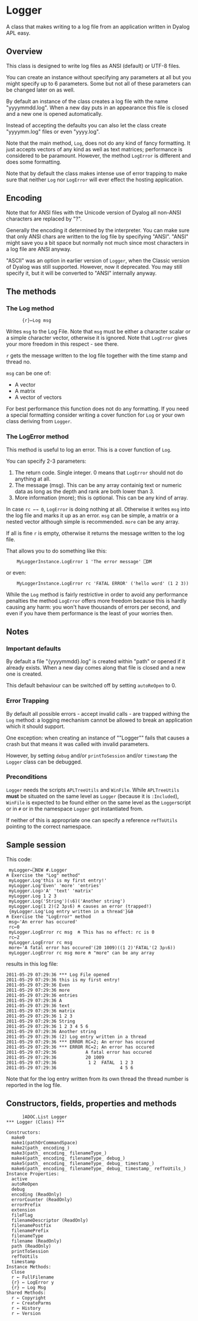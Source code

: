 # Logger

A class that makes writing to a log file from an application written in Dyalog APL easy.

## Overview 

This class is designed to write log files as ANSI (default) or UTF-8 files. 

You can create an instance without specifying any parameters at all but you might specify up to 6 parameters.
Some but not all of these parameters can be changed later on as well.

By default an instance of the class creates a log file with the name "yyyymmdd.log". When a new day puts in an appearance this file is closed and a new one is opened automatically.

Instead of accepting the defaults you can also let the class create "yyyymm.log" files or even "yyyy.log".

Note that the main method, `Log`, does not do any kind of fancy formatting. It just accepts vectors of any kind as well as text matrices; performance is considered to be paramount. However, the method `LogError`  is different and does some formatting.

Note that by default the class makes intense use of error trapping to make sure that neither `Log` nor `LogError` will ever effect the hosting application.

## Encoding 

Note that for ANSI files with the Unicode version of Dyalog all non-ANSI characters are replaced by "?".

Generally the encoding it determined by the interpreter. You can make sure that only ANSI chars are written to the log file by specifying "ANSI". "ANSI" might save you a bit space but normally not much since most characters in a log file are ANSI anyway.

"ASCII" was an option in earlier version of `Logger`, when the Classic version of Dyalog was still supported. However, now it deprecated. You may still specify it, but it will be converted to "ANSI" internally anyway.


## The methods 

### The Log method 

``` 
      {r}←Log msg 
```

Writes `msg` to the Log File. Note that `msg` must be either a character scalar or a simple character vector, otherwise it is ignored. Note that `LogError` gives your more freedom in this respect - see there.

`r` gets the message written to the log file together with the time stamp and thread no.

`msg` can be one of:
 * A vector
 * A matrix
 * A vector of vectors

For best performance this function does not do any formatting. If you need a special formatting consider writing a cover function for `Log` or your own class deriving from `Logger`.

### The LogError method 

This method is useful to log an error. This is a cover function of `Log`.

You can specify 2-3 parameters:
 1. The return code. Single integer. 0 means that `LogError` should not do anything at all.
 1. The message (msg). This can be any array containig text or numeric data as long as the depth and rank are both lower than 3.
 1. More information (more); this is optional. This can be any kind of array.

In case `rc ←→ 0`, `LogError` is doing nothing at all. Otherwise it writes `msg` into the log file and marks it up as an error. `msg` can be simple, a matrix or a nested vector although simple is recommended. `more` can be any array.

If all is fine `r` is empty, otherwise it returns the message written to the log file.

That allows you to do something like this:

```
    MyLoggerInstance.LogError 1 'The error message' ⎕DM
```

or even:

```
    MyLoggerInstance.LogError rc 'FATAL ERROR' ('hello word' (1 2 3))
```

While the `Log` method is fairly restrictive in order to avoid any performance penalties the method `LogError` offers more freedom because this is hardly causing any harm: you won't have thousands of errors per second, and even if you have them performance is the least of your worries then.

## Notes 

### Important defaults 
By default a file "{yyyymmdd}.log" is created within "path" or opened if it already  exists. When a new day comes along that file is closed and a new one is created. 

This default behaviour can be switched off by setting `autoReOpen` to 0.

### Error Trapping 
By default all possible errors - accept invalid calls - are trapped withing the `Log`  method: a logging mechanism cannot be allowed to break an application which it should support. 

One exception: when creating an instance of ""Logger"" fails that causes a crash but that means it was called with invalid parameters.

However, by setting `debug` and/or `printToSession` and/or `timestamp` the `Logger` class can be debugged.

### Preconditions 

`Logger` needs the scripts `APLTreeUtils` and `WinFile`. While `APLTreeUtils` **must** be situated on the same level as `Logger` (because it is `:Included`), `WinFile` is expected to be found either on the same level as the `Logger`script or in `#` or in the namespace `Logger` got instantiated from.

If neither of this is appropriate one can specify a reference `refToUtils` pointing to the correct namespace.

## Sample session 

This code:

```
 myLogger←⎕NEW #.Logger
⍝ Exercise the "Log" method"
 myLogger.Log'this is my first entry!'
 myLogger.Log'Even' 'more' 'entries'
 myLogger.Log⊃'A' 'text' 'matrix'
 myLogger.Log 1 2 3
 myLogger.Log('String')(⍳6)('Another string')
 myLogger.Log(1 2)(2 3⍴⍳6) ⍝ causes an error (trapped!)
 {myLogger.Log'Log entry written in a thread'}&⍬
⍝ Exercise the "LogError" method
 msg←'An error has occured'
 rc←0
 myLogger.LogError rc msg  ⍝ This has no effect: rc is 0
 rc←2
 myLogger.LogError rc msg
 more←'A fatal error has occured'(20 1009)((1 2)'FATAL'(2 3⍴⍳6))
 myLogger.LogError rc msg more ⍝ "more" can be any array
```

results in this log file:

```
2011-05-29 07:29:36 *** Log File opened                 
2011-05-29 07:29:36 this is my first entry!             
2011-05-29 07:29:36 Even                                
2011-05-29 07:29:36 more                                
2011-05-29 07:29:36 entries                             
2011-05-29 07:29:36 A                                   
2011-05-29 07:29:36 text                                
2011-05-29 07:29:36 matrix                              
2011-05-29 07:29:36 1 2 3                               
2011-05-29 07:29:36 String                              
2011-05-29 07:29:36 1 2 3 4 5 6                         
2011-05-29 07:29:36 Another string                      
2011-05-29 07:29:36 (2) Log entry written in a thread   
2011-05-29 07:29:36 *** ERROR RC=2; An error has occured
2011-05-29 07:29:36 *** ERROR RC=2; An error has occured
2011-05-29 07:29:36           A fatal error has occured 
2011-05-29 07:29:36           20 1009                   
2011-05-29 07:29:36            1 2  FATAL  1 2 3        
2011-05-29 07:29:36                        4 5 6        
```

Note that for the log entry written from its own thread the thread number is reported in the log file.

## Constructors, fields, properties and methods 

```
      ]ADOC.List Logger 
*** Logger (Class) ***

Constructors:
  make0
  make1(pathOrCommandSpace)
  make2(path_ encoding_)
  make3(path_ encoding_ filenameType_)
  make4(path_ encoding_ filenameType_ debug_)
  make5(path_ encoding_ filenameType_ debug_ timestamp_)
  make6(path_ encoding_ filenameType_ debug_ timestamp_ refToUtils_)
Instance Properties:
  active
  autoReOpen
  debug
  encoding (ReadOnly)
  errorCounter (ReadOnly)
  errorPrefix
  extension
  fileFlag
  filenameDescriptor (ReadOnly)
  filenamePostfix
  filenamePrefix
  filenameType
  filename (ReadOnly)
  path (ReadOnly)
  printToSession
  refToUtils
  timestamp
Instance Methods:
  Close
  r ← FullFilename
  {r} ← LogError y
  {r} ← Log Msg
Shared Methods:
  r ← Copyright
  r ← CreateParms
  r ← History
  r ← Version

```
